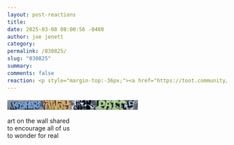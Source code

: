```yaml
---
layout: post-reactions
title: 
date: 2025-03-08 08:00:56 -0400
author: joe jenett
category: 
permalink: /030825/
slug: "030825"
summary: 
comments: false
reaction: <p style="margin-top:-36px;"><a href="https://toot.community/@jenett/114127093787677472"><img src="https://static.toot.community/cache/accounts/avatars/112/757/571/850/957/359/original/71a15e19bfc75e90.png" alt="" width="48"><br><span style="font-size:.9rem;">Pamela</span></a></p>
---
```

<p>
<img src="/images/snowflake.png" width="300" alt="" style="margin-top:6px;">
</p>
<p>
art on the wall shared<br>
to encourage all of us <br>
to wonder for real
</p>




<a style="display:none;" href="https://brid.gy/publish/mastodon"><small>(cross-posted to mastodon)</small></a>